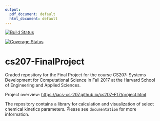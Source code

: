```yaml
---
output:
  pdf_document: default
  html_document: default
---
```

[![Build Status](https://travis-ci.org/G12-cs207-FinalProject/cs207-FinalProject.svg?branch=master)](https://travis-ci.org/G12-cs207-FinalProject/cs207-FinalProject)

[![Coverage Status](https://coveralls.io/repos/github/G12-cs207-FinalProject/cs207-FinalProject/badge.svg?branch=master)](https://coveralls.io/github/G12-cs207-FinalProject/cs207-FinalProject?branch=master)
# cs207-FinalProject

Graded repository for the Final Project for the course CS207: Systems Development for Computational Science in Fall 2017 at the Harvard School of Engineering and Applied Sciences.

Project overview: https://iacs-cs-207.github.io/cs207-F17/project.html

The repository contains a library for calculation and visualization of select chemical kinetics parameters. Please see ``documentation`` for more information.